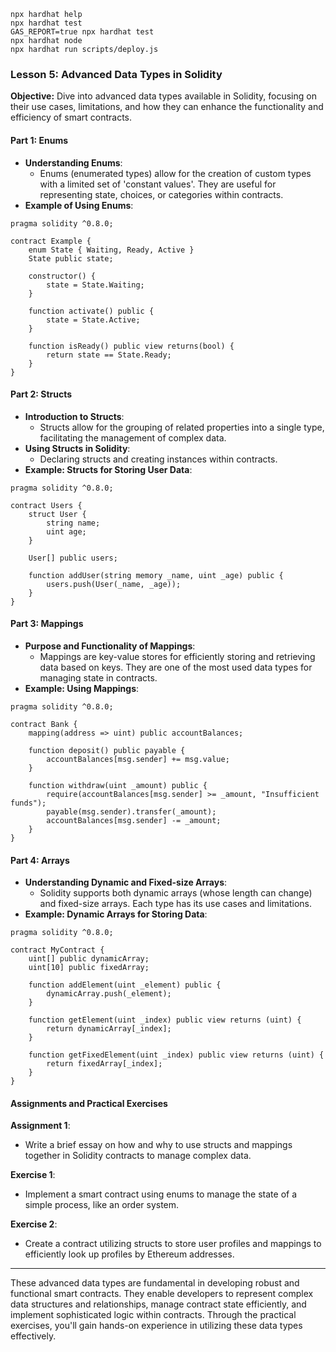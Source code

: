 ```shell
npx hardhat help
npx hardhat test
GAS_REPORT=true npx hardhat test
npx hardhat node
npx hardhat run scripts/deploy.js
```

### Lesson 5: Advanced Data Types in Solidity

**Objective:** Dive into advanced data types available in Solidity, focusing on their use cases, limitations, and how they can enhance the functionality and efficiency of smart contracts.

#### Part 1: Enums

- **Understanding Enums**:
  - Enums (enumerated types) allow for the creation of custom types with a limited set of 'constant values'. They are useful for representing state, choices, or categories within contracts.
- **Example of Using Enums**:

```solidity
pragma solidity ^0.8.0;

contract Example {
    enum State { Waiting, Ready, Active }
    State public state;

    constructor() {
        state = State.Waiting;
    }

    function activate() public {
        state = State.Active;
    }

    function isReady() public view returns(bool) {
        return state == State.Ready;
    }
}
```

#### Part 2: Structs

- **Introduction to Structs**:
  - Structs allow for the grouping of related properties into a single type, facilitating the management of complex data.
- **Using Structs in Solidity**:
  - Declaring structs and creating instances within contracts.
- **Example: Structs for Storing User Data**:

```solidity
pragma solidity ^0.8.0;

contract Users {
    struct User {
        string name;
        uint age;
    }

    User[] public users;

    function addUser(string memory _name, uint _age) public {
        users.push(User(_name, _age));
    }
}
```

#### Part 3: Mappings

- **Purpose and Functionality of Mappings**:
  - Mappings are key-value stores for efficiently storing and retrieving data based on keys. They are one of the most used data types for managing state in contracts.
- **Example: Using Mappings**:

```solidity
pragma solidity ^0.8.0;

contract Bank {
    mapping(address => uint) public accountBalances;

    function deposit() public payable {
        accountBalances[msg.sender] += msg.value;
    }

    function withdraw(uint _amount) public {
        require(accountBalances[msg.sender] >= _amount, "Insufficient funds");
        payable(msg.sender).transfer(_amount);
        accountBalances[msg.sender] -= _amount;
    }
}
```

#### Part 4: Arrays

- **Understanding Dynamic and Fixed-size Arrays**:
  - Solidity supports both dynamic arrays (whose length can change) and fixed-size arrays. Each type has its use cases and limitations.
- **Example: Dynamic Arrays for Storing Data**:

```solidity
pragma solidity ^0.8.0;

contract MyContract {
    uint[] public dynamicArray;
    uint[10] public fixedArray;

    function addElement(uint _element) public {
        dynamicArray.push(_element);
    }

    function getElement(uint _index) public view returns (uint) {
        return dynamicArray[_index];
    }

    function getFixedElement(uint _index) public view returns (uint) {
        return fixedArray[_index];
    }
}
```

#### Assignments and Practical Exercises

**Assignment 1**:

- Write a brief essay on how and why to use structs and mappings together in Solidity contracts to manage complex data.

**Exercise 1**:

- Implement a smart contract using enums to manage the state of a simple process, like an order system.

**Exercise 2**:

- Create a contract utilizing structs to store user profiles and mappings to efficiently look up profiles by Ethereum addresses.

---

These advanced data types are fundamental in developing robust and functional smart contracts. They enable developers to represent complex data structures and relationships, manage contract state efficiently, and implement sophisticated logic within contracts. Through the practical exercises, you'll gain hands-on experience in utilizing these data types effectively.
